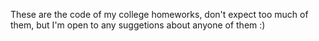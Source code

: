 These are the code of my college homeworks, don't expect too much of them, but I'm open to any suggetions about anyone of them :) 